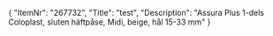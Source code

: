 {
  "ItemNr": "267732",
  "Title": "test",
  "Description": "Assura Plus 1-dels Coloplast, sluten häftpåse, Midi, beige, hål 15-33 mm"
}